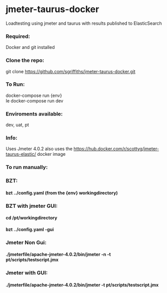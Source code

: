 # jmeter-taurus-docker
Loadtesting using jmeter and taurus with results published to ElasticSearch

### Required:
Docker and git installed

### Clone the repo:
git clone https://github.com/sgriffiths/jmeter-taurus-docker.git

### To Run:
docker-compose run {env}\
Ie docker-compose run dev

### Enviroments available:
dev, uat, pt

### Info:
Uses Jmeter 4.0.2
also uses the https://hub.docker.com/r/scottyg/jmeter-taurus-elastic/ docker image

### To run manually:
### BZT: 
#### bzt ../config.yaml (from the {env} workingdirectory)

### BZT with jmeter GUI: 
#### cd /pt/workingdirectory 
#### bzt ../config.yaml -gui

### Jmeter Non Gui: 
#### ./jmeterfile/apache-jmeter-4.0.2/bin/jmeter -n -t pt/scripts/testscript.jmx

### Jmeter with GUI: 
#### ./jmeterfile/apache-jmeter-4.0.2/bin/jmeter -t pt/scripts/testscript.jmx
